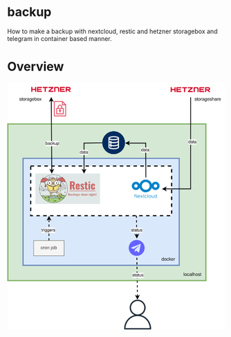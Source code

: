 # backup
How to make a backup with nextcloud, restic and hetzner storagebox and telegram in container based manner.

# Overview
![backup_overview.drawio.svg](backup_overview.drawio.svg)

